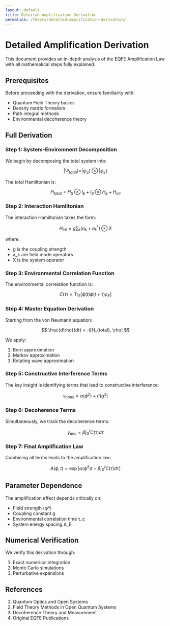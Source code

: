 ```yaml
---
layout: default
title: Detailed Amplification Derivation
permalink: /theory/detailed-amplification-derivation/
---
```


# Detailed Amplification Derivation

This document provides an in-depth analysis of the EQFE Amplification Law with all mathematical steps fully explained.

## Prerequisites

Before proceeding with the derivation, ensure familiarity with:

- Quantum Field Theory basics
- Density matrix formalism
- Path integral methods
- Environmental decoherence theory

## Full Derivation

### Step 1: System-Environment Decomposition

We begin by decomposing the total system into:

$$
|\Psi_{total}\rangle = |\psi_S\rangle \otimes |\phi_E\rangle
$$

The total Hamiltonian is:

$$
H_{total} = H_S \otimes I_E + I_S \otimes H_E + H_{int}
$$

### Step 2: Interaction Hamiltonian

The interaction Hamiltonian takes the form:

$$
H_{int} = g\sum_k (a_k + a_k^\dagger) \otimes X
$$

where:
- g is the coupling strength
- a_k are field mode operators
- X is the system operator

### Step 3: Environmental Correlation Function

The environmental correlation function is:

$$
C(\tau) = \text{Tr}_E[\phi(t)\phi(t+\tau)\rho_E]
$$

### Step 4: Master Equation Derivation

Starting from the von Neumann equation:

$$
\frac{d\rho}{dt} = -i[H_{total}, \rho]
$$

We apply:
1. Born approximation
2. Markov approximation
3. Rotating wave approximation

### Step 5: Constructive Interference Terms

The key insight is identifying terms that lead to constructive interference:

$$
\gamma_{cons} = \alpha\langle\phi^2\rangle + \mathcal{O}(g^2)
$$

### Step 6: Decoherence Terms

Simultaneously, we track the decoherence terms:

$$
\gamma_{dec} = \beta\int_0^t C(\tau)d\tau
$$

### Step 7: Final Amplification Law

Combining all terms leads to the amplification law:

$$
A(\phi,t) = \exp\left[\alpha\langle\phi^2\rangle t - \beta\int_0^t C(\tau) d\tau\right]
$$

## Parameter Dependence

The amplification effect depends critically on:

- Field strength ⟨φ²⟩
- Coupling constant g
- Environmental correlation time τ_c
- System energy spacing Δ_E

## Numerical Verification

We verify this derivation through:

1. Exact numerical integration
2. Monte Carlo simulations
3. Perturbative expansions

## References

1. Quantum Optics and Open Systems
2. Field Theory Methods in Open Quantum Systems
3. Decoherence Theory and Measurement
4. Original EQFE Publications
